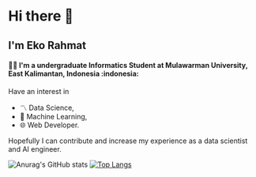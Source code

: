 <h1> Hi there 👋</h1>
<h2> I'm Eko Rahmat </h2>

<h4> 🧑‍💻 I'm a undergraduate Informatics Student at Mulawarman University, East Kalimantan, Indonesia :indonesia:</h4>
<p> Have an interest in <ul> <li> 〽️ Data Science,</li><li> 🤖 Machine Learning,</li><li> 🌐 Web Developer.</li></ul> Hopefully I can contribute and increase my experience as a data scientist and AI engineer. </p>

![Anurag's GitHub stats](https://github-readme-stats.vercel.app/api?username=echo271&show_icons=true&theme=github_dark)
[![Top Langs](https://github-readme-stats.vercel.app/api/top-langs/?username=echo271&layout=compact&theme=github_dark)](https://github.com/anuraghazra/github-readme-stats)
